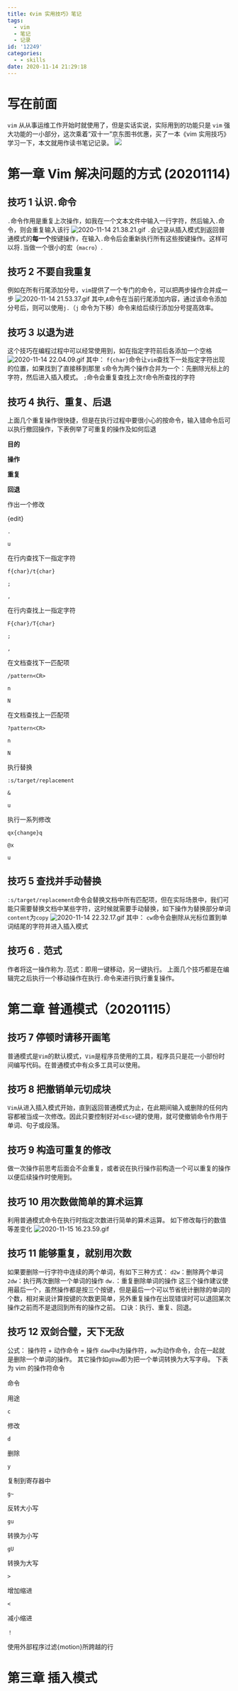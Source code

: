 ```yaml
---
title: 《vim 实用技巧》笔记
tags:
  - vim
  - 笔记
  - 记录
id: '12249'
categories:
  - - skills
date: 2020-11-14 21:29:18
---
```


# 写在前面

`vim` 从从事运维工作开始时就使用了，但是实话实说，实际用到的功能只是 `vim` 强大功能的一小部分，这次乘着“双十一”京东图书优惠，买了一本《vim 实用技巧》学习一下，本文就用作读书笔记记录。 [![](https://i.loli.net/2020/11/14/6HIG91aNthKCemu.jpg)](https://i.loli.net/2020/11/14/6HIG91aNthKCemu.jpg)
<!--more-->
# 第一章 Vim 解决问题的方式 (20201114)

## 技巧 1 认识`.`命令

`.`命令作用是重复上次操作，如我在一个文本文件中输入一行字符，然后输入`.`命令，则会重复输入该行 ![2020-11-14 21.38.21.gif](https://i.loli.net/2020/11/14/mSG9RpFiau1kJtl.gif) `.`会记录从插入模式到返回普通模式的**每一个**按键操作，在输入`.`命令后会重新执行所有这些按键操作。这样可以将`.`当做一个很小的宏（`macro`）.

## 技巧 2 不要自我重复

例如在所有行尾添加分号，`vim`提供了一个专门的命令，可以把两步操作合并成一步 ![2020-11-14 21.53.37.gif](https://i.loli.net/2020/11/14/JgDap3YTlRjENds.gif) 其中,`A`命令在当前行尾添加内容，通过该命令添加分号后，则可以使用`j.`（`j` 命令为下移）命令来给后续行添加分号提高效率。

## 技巧 3 以退为进

这个技巧在编程过程中可以经常使用到，如在指定字符前后各添加一个空格 ![2020-11-14 22.04.09.gif](https://i.loli.net/2020/11/14/gVNcOPiRU37Bh6m.gif) 其中： `f{char}`命令让`vim`查找下一处指定字符出现的位置，如果找到了直接移到那里 `s`命令为两个操作合并为一个：先删除光标上的字符，然后进入插入模式。 `;`命令会重复查找上次`f`命令所查找的字符

## 技巧 4 执行、重复、后退

上面几个重复操作很快捷，但是在执行过程中要很小心的按命令，输入错命令后可以执行撤回操作，下表例举了可重复的操作及如何后退

**目的**

**操作**

**重复**

**回退**

作出一个修改

{edit}

`.`

`u`

在行内查找下一指定字符

`f{char}/t{char}`

`;`

`,`

在行内查找上一指定字符

`F{char}/T{char}`

`;`

`,`

在文档查找下一匹配项

`/pattern<CR>`

`n`

`N`

在文档查找上一匹配项

`?pattern<CR>`

`n`

`N`

执行替换

`:s/target/replacement`

`&`

`u`

执行一系列修改

`qx{change}q`

`@x`

`u`

## 技巧 5 查找并手动替换

`:s/target/replacement`命令会替换文档中所有匹配项，但在实际场景中，我们可能只需要替换文档中某些字符，这时候就需要手动替换，如下操作为替换部分单词`content`为`copy` ![2020-11-14 22.32.17.gif](https://i.loli.net/2020/11/14/zRIqCPTBevyso3N.gif) 其中： `cw`命令会删除从光标位置到单词结尾的字符并进入插入模式

## 技巧 6 `.` 范式

作者将这一操作称为`.`范式：即用一键移动，另一键执行。 上面几个技巧都是在编辑完之后执行一个移动操作在执行`.`命令来进行执行重复操作。

# 第二章 普通模式（20201115）

## 技巧 7 停顿时请移开画笔

普通模式是`Vim`的默认模式，`Vim`是程序员使用的工具，程序员只是花一小部份时间编写代码。在普通模式中有众多工具可以使用。

## 技巧 8 把撤销单元切成块

`Vim`从进入插入模式开始，直到返回普通模式为止，在此期间输入或删除的任何内容都被当成一次修改。因此只要控制好对`<Esc>`键的使用，就可使撤销命令作用于单词、句子或段落。

## 技巧 9 构造可重复的修改

做一次操作前思考后面会不会重复，或者说在执行操作前构造一个可以重复的操作以便后续操作时使用到。

## 技巧 10 用次数做简单的算术运算

利用普通模式命令在执行时指定次数进行简单的算术运算。 如下修改每行的数值等差变化 ![2020-11-15 16.23.59.gif](https://i.loli.net/2020/11/15/5X2YAfsBE9uvK8R.gif)

## 技巧 11 能够重复，就别用次数

如果要删除一行字符中连续的两个单词，有如下三种方式： `d2w`：删除两个单词 `2dw`：执行两次删除一个单词的操作 `dw.`：重复删除单词的操作 这三个操作建议使用最后一个，虽然操作都是按三个按键，但是最后一个可以节省统计删除的单词的个数，相对来说计算按键的次数更简单，另外重复操作在出现错误时可以退回某次操作之前而不是退回到所有的操作之前。 口诀：执行、重复、回退。

## 技巧 12 双剑合璧，天下无敌

公式： 操作符 + 动作命令 = 操作 `daw`中`d`为操作符，`aw`为动作命令，合在一起就是删除一个单词的操作。 其它操作如`gUaw`即为把一个单词转换为大写字母。 下表为 vim 的操作符命令

命令

用途

`c`

修改

`d`

删除

`y`

复制到寄存器中

`g~`

反转大小写

`gu`

转换为小写

`gU`

转换为大写

`>`

增加缩进

`<`

减小缩进

`！`

使用外部程序过滤{motion}所跨越的行

# 第三章 插入模式